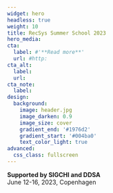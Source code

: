 ```yaml
---
widget: hero
headless: true
weight: 10
title: RecSys Summer School 2023
hero_media: 
cta:
  label: #'**Read more**'
  url: #http:
cta_alt:
  label: 
  url: 
cta_note:
  label: 
design:
  background:
    image: header.jpg
    image_darken: 0.9
    image_size: cover
    gradient_end: '#1976d2'
    gradient_start: '#004ba0'
    text_color_light: true
advanced:
  css_class: fullscreen
---
```


**Supported by SIGCHI and DDSA**  
June 12-16, 2023, Copenhagen


